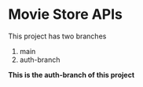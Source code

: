 # Movie Store APIs

This project has two branches<br>

1.  main
2.  auth-branch

**This is the auth-branch of this project**